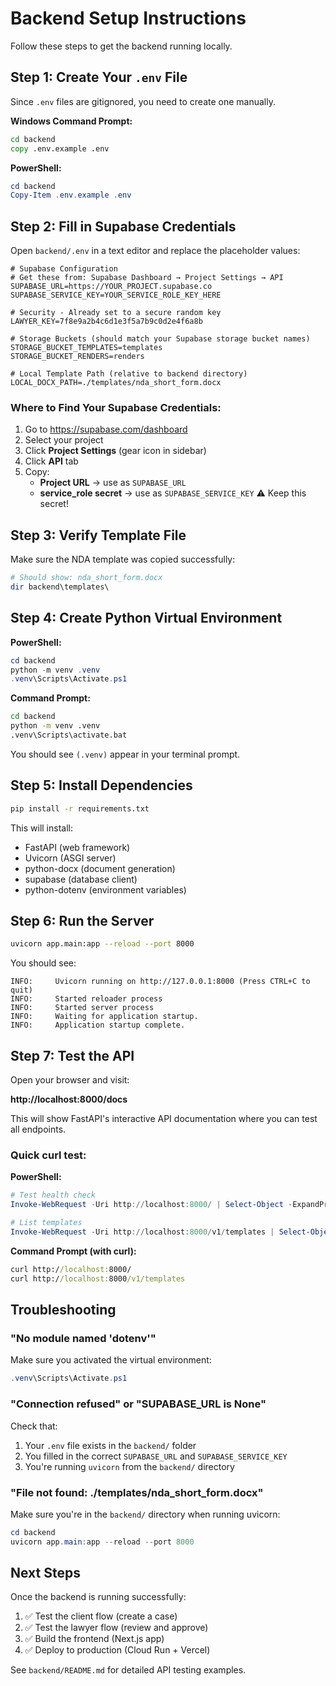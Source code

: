 # Backend Setup Instructions

Follow these steps to get the backend running locally.

## Step 1: Create Your `.env` File

Since `.env` files are gitignored, you need to create one manually. 

**Windows Command Prompt:**
```cmd
cd backend
copy .env.example .env
```

**PowerShell:**
```powershell
cd backend
Copy-Item .env.example .env
```

## Step 2: Fill in Supabase Credentials

Open `backend/.env` in a text editor and replace the placeholder values:

```env
# Supabase Configuration
# Get these from: Supabase Dashboard → Project Settings → API
SUPABASE_URL=https://YOUR_PROJECT.supabase.co
SUPABASE_SERVICE_KEY=YOUR_SERVICE_ROLE_KEY_HERE

# Security - Already set to a secure random key
LAWYER_KEY=7f8e9a2b4c6d1e3f5a7b9c0d2e4f6a8b

# Storage Buckets (should match your Supabase storage bucket names)
STORAGE_BUCKET_TEMPLATES=templates
STORAGE_BUCKET_RENDERS=renders

# Local Template Path (relative to backend directory)
LOCAL_DOCX_PATH=./templates/nda_short_form.docx
```

### Where to Find Your Supabase Credentials:

1. Go to https://supabase.com/dashboard
2. Select your project
3. Click **Project Settings** (gear icon in sidebar)
4. Click **API** tab
5. Copy:
   - **Project URL** → use as `SUPABASE_URL`
   - **service_role secret** → use as `SUPABASE_SERVICE_KEY` ⚠️ Keep this secret!

## Step 3: Verify Template File

Make sure the NDA template was copied successfully:

```powershell
# Should show: nda_short_form.docx
dir backend\templates\
```

## Step 4: Create Python Virtual Environment

**PowerShell:**
```powershell
cd backend
python -m venv .venv
.venv\Scripts\Activate.ps1
```

**Command Prompt:**
```cmd
cd backend
python -m venv .venv
.venv\Scripts\activate.bat
```

You should see `(.venv)` appear in your terminal prompt.

## Step 5: Install Dependencies

```bash
pip install -r requirements.txt
```

This will install:
- FastAPI (web framework)
- Uvicorn (ASGI server)
- python-docx (document generation)
- supabase (database client)
- python-dotenv (environment variables)

## Step 6: Run the Server

```bash
uvicorn app.main:app --reload --port 8000
```

You should see:
```
INFO:     Uvicorn running on http://127.0.0.1:8000 (Press CTRL+C to quit)
INFO:     Started reloader process
INFO:     Started server process
INFO:     Waiting for application startup.
INFO:     Application startup complete.
```

## Step 7: Test the API

Open your browser and visit:

**http://localhost:8000/docs**

This will show FastAPI's interactive API documentation where you can test all endpoints.

### Quick curl test:

**PowerShell:**
```powershell
# Test health check
Invoke-WebRequest -Uri http://localhost:8000/ | Select-Object -ExpandProperty Content

# List templates
Invoke-WebRequest -Uri http://localhost:8000/v1/templates | Select-Object -ExpandProperty Content
```

**Command Prompt (with curl):**
```cmd
curl http://localhost:8000/
curl http://localhost:8000/v1/templates
```

## Troubleshooting

### "No module named 'dotenv'"
Make sure you activated the virtual environment:
```powershell
.venv\Scripts\Activate.ps1
```

### "Connection refused" or "SUPABASE_URL is None"
Check that:
1. Your `.env` file exists in the `backend/` folder
2. You filled in the correct `SUPABASE_URL` and `SUPABASE_SERVICE_KEY`
3. You're running `uvicorn` from the `backend/` directory

### "File not found: ./templates/nda_short_form.docx"
Make sure you're in the `backend/` directory when running uvicorn:
```powershell
cd backend
uvicorn app.main:app --reload --port 8000
```

## Next Steps

Once the backend is running successfully:

1. ✅ Test the client flow (create a case)
2. ✅ Test the lawyer flow (review and approve)
3. ✅ Build the frontend (Next.js app)
4. ✅ Deploy to production (Cloud Run + Vercel)

See `backend/README.md` for detailed API testing examples.

